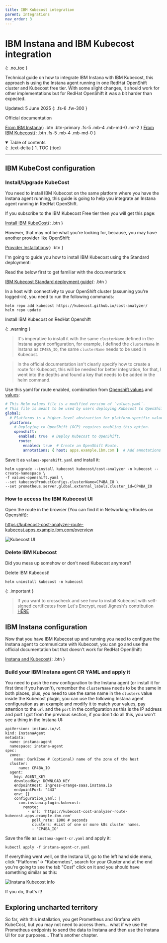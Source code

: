 ```yaml
---
title: IBM Kubecost integration
parent: Integrations
nav_order: 3
---
```


# IBM Instana and IBM Kubecost integration
{: .no_toc }

Technical guide on how to integrate IBM Instana with IBM Kubecost, this approach is using the Instana agent running in one RedHat OpenShift cluster and Kubecost free tier.
With some slight changes, it should work for other implementations but for RedHat OpenShift it was a bit harder than expected.

Updated: 5 June 2025
{: .fs-6 .fw-300 }

Official documentation

[From IBM Instana](https://www.ibm.com/docs/en/instana-observability/current?topic=apis-integrating-kubecost){: .btn .btn-primary .fs-5 .mb-4 .mb-md-0 .mr-2 }
[From IBM Kubecost](https://www.ibm.com/docs/en/kubecost/self-hosted/2.x?topic=installation){: .btn .fs-5 .mb-4 .mb-md-0 }

<details open markdown="block">
  <summary>
    Table of contents
  </summary>
  {: .text-delta }
1. TOC
{:toc}
</details>

---

## IBM KubeCost configuration
### Install/Upgrade KubeCost

You need to install IBM Kubecost on the same platform where you have the Instana agent running, this guide is going to help you integrate an Instana agent running in RedHat OpenShift.

If you subscribe to the IBM Kubecost Free tier then you will get this page:

[Install IBM KubeCost](https://www.kubecost.com/install#show-instructions){: .btn }

However, that may not be what you're looking for, because, you may have another provider like OpenShift:

[Provider Installations](https://www.ibm.com/docs/en/kubecost/self-hosted/2.x?topic=installation-provider-installations){: .btn }

I'm going to guide you how to install IBM Kubecost using the Standard deployment:

Read the below first to get familiar with the documentation:

[IBM Kubecost Standard deployment guide](https://www.ibm.com/docs/en/kubecost/self-hosted/2.x?topic=installations-install-kubecost-red-hat-openshift#standard-deployment-guide){: .btn }

In a host with connectivity to your OpenShift cluster (assuming you're logged-in), you need to run the following commands:

```shell
helm repo add kubecost https://kubecost.github.io/cost-analyzer/
helm repo update
```

Install IBM Kubecost on RedHat Openshift

{: .warning }
> It's imperative to install it with the same `clusterName` defined in the Instana agent configuration, for example, I defined the `clusterName` in Instana as `CP4BA_IO`, the same `clusterName` needs to be used in Kubecost.

> In the official documentation isn't clearly specify how to create a route for Kubecost, this will be needed for better integration, for that, I went into the depths and found a key that needs to be added in the helm command.

Use this yaml for route enabled, combination from [Openshift values](https://raw.githubusercontent.com/kubecost/cost-analyzer-helm-chart/v2.5/cost-analyzer/values-openshift.yaml) and [values](https://github.com/kubecost/cost-analyzer-helm-chart/blob/v2.6/cost-analyzer/values.yaml):

```yaml
# This Helm values file is a modified version of `values.yaml`.
# This file is meant to be used by users deploying Kubecost to OpenShift (OCP) clusters. For more configuration options, see `values.yaml`.
global:
  # Platforms is a higher-level abstraction for platform-specific values and settings.
  platforms:
    # Deploying to OpenShift (OCP) requires enabling this option.
    openshift:
      enabled: true  # Deploy Kubecost to OpenShift.
      route:
        enabled: true  # Create an OpenShift Route.
        annotations: { host: apps.example.ibm.com }  # Add annotations to the Route.
```

Save it as `values-openshift.yaml` and install it:

```shell
helm upgrade --install kubecost kubecost/cost-analyzer -n kubecost --create-namespace \
-f values-openshift.yaml \
--set kubecostProductConfigs.clusterName=CP4BA_IO \
--set prometheus.server.global.external_labels.cluster_id=CP4BA_IO
```

### How to access the IBM Kubecost UI

Open the route in the browser (You can find it in Networking->Routes on Openshift):

https://kubecost-cost-analyzer-route-kubecost.apps.example.ibm.com/overview

![Kubecost UI](image.png)

### Delete IBM Kubecost

Did you mess up somehow or don't need Kubecost anymore?

Delete IBM Kubecost!

```shell
helm uninstall kubecost -n kubecost
```

{: .important }
> If you want to crosscheck and see how to install Kubecost with self-signed certificates from Let's Encrypt, read Jignesh's contribution [HERE](https://github.com/IsReal8a/instana-examples/blob/main/contrib/kubecost_install_with_cert.md)

## IBM Instana configuration

Now that you have IBM Kubecost up and running you need to configure the Instana agent to communicate with Kubecost, you can go and use the official documentation but that doesn't work for RedHat OpenShift:

[Instana and Kubecost](https://www.ibm.com/docs/en/instana-observability/current?topic=apis-integrating-kubecost-public-preview){: .btn }

### Build your IBM Instana agent CR YAML and apply it

You need to push the new configuration to the Instana agent (or install it for first time if you haven't), remember the `clusterName` needs to be the same in both places, plus, you need to use the same name in the `clusters` value inside the Kubecost plugin, you can use the following Instana agent configuration as an example and modify it to match your values, pay attention to the `url` and the `port` in the configuration as this is the IP address and port I got from the previous section, if you don't do all this, you won't see a thing in the Instana UI:

```shell
apiVersion: instana.io/v1
kind: InstanaAgent
metadata:
  name: instana-agent
  namespace: instana-agent
spec:
  zone:
    name: DarkZone # (optional) name of the zone of the host
  cluster:
      name: CP4BA_IO
  agent:
    key: AGENT_KEY
    downloadKey: DOWNLOAD_KEY
    endpointHost: ingress-orange-saas.instana.io
    endpointPort: "443"
    env: {}
    configuration_yaml: |
      com.instana.plugin.kubecost:
        remote:
          - url: 'https://kubecost-cost-analyzer-route-kubecost.apps.example.ibm.com'
            poll_rate: 1800 # seconds
            clusters: #List of one or more k8s cluster names.
            - 'CP4BA_IO'
```

Save the file as `instana-agent-cr.yaml` and apply it:

```shell
kubectl apply -f instana-agent-cr.yaml
```

If everything went well, on the Instana UI, go to the left hand side menu, click "Platforms"-> "Kubernetes", search for your Cluster and at the end you're going to see the tab "Cost" click on it and you should have something similar as this:

![Instana Kubecost info](image-2.png)

If you do, that's it!

## Exploring uncharted territory

So far, with this installation, you get Prometheus and Grafana with KubeCost, but you may not need to access them... what if we use the Prometheus endpoints to send the data to Instana and then use the Instana UI for our purposes...
That's another chapter.